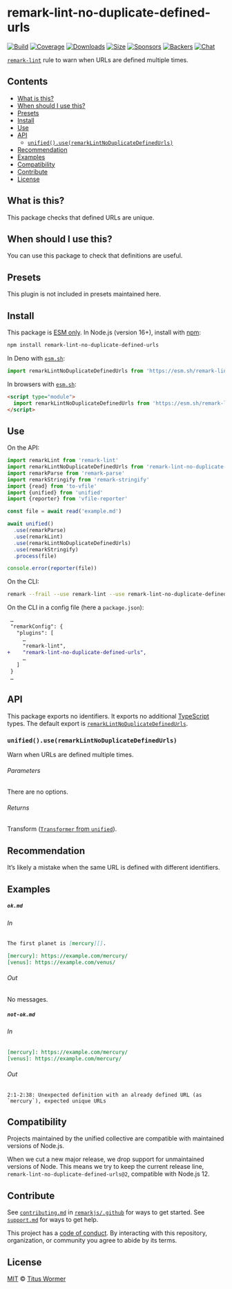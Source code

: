 <!--This file is generated-->

# remark-lint-no-duplicate-defined-urls

[![Build][badge-build-image]][badge-build-url]
[![Coverage][badge-coverage-image]][badge-coverage-url]
[![Downloads][badge-downloads-image]][badge-downloads-url]
[![Size][badge-size-image]][badge-size-url]
[![Sponsors][badge-funding-sponsors-image]][badge-funding-url]
[![Backers][badge-funding-backers-image]][badge-funding-url]
[![Chat][badge-chat-image]][badge-chat-url]

[`remark-lint`][github-remark-lint] rule to warn when URLs are defined multiple times.

## Contents

* [What is this?](#what-is-this)
* [When should I use this?](#when-should-i-use-this)
* [Presets](#presets)
* [Install](#install)
* [Use](#use)
* [API](#api)
  * [`unified().use(remarkLintNoDuplicateDefinedUrls)`](#unifieduseremarklintnoduplicatedefinedurls)
* [Recommendation](#recommendation)
* [Examples](#examples)
* [Compatibility](#compatibility)
* [Contribute](#contribute)
* [License](#license)

## What is this?

This package checks that defined URLs are unique.

## When should I use this?

You can use this package to check that definitions are useful.

## Presets

This plugin is not included in presets maintained here.

## Install

This package is [ESM only][github-gist-esm].
In Node.js (version 16+),
install with [npm][npm-install]:

```sh
npm install remark-lint-no-duplicate-defined-urls
```

In Deno with [`esm.sh`][esm-sh]:

```js
import remarkLintNoDuplicateDefinedUrls from 'https://esm.sh/remark-lint-no-duplicate-defined-urls@2'
```

In browsers with [`esm.sh`][esm-sh]:

```html
<script type="module">
  import remarkLintNoDuplicateDefinedUrls from 'https://esm.sh/remark-lint-no-duplicate-defined-urls@2?bundle'
</script>
```

## Use

On the API:

```js
import remarkLint from 'remark-lint'
import remarkLintNoDuplicateDefinedUrls from 'remark-lint-no-duplicate-defined-urls'
import remarkParse from 'remark-parse'
import remarkStringify from 'remark-stringify'
import {read} from 'to-vfile'
import {unified} from 'unified'
import {reporter} from 'vfile-reporter'

const file = await read('example.md')

await unified()
  .use(remarkParse)
  .use(remarkLint)
  .use(remarkLintNoDuplicateDefinedUrls)
  .use(remarkStringify)
  .process(file)

console.error(reporter(file))
```

On the CLI:

```sh
remark --frail --use remark-lint --use remark-lint-no-duplicate-defined-urls .
```

On the CLI in a config file (here a `package.json`):

```diff
 …
 "remarkConfig": {
   "plugins": [
     …
     "remark-lint",
+    "remark-lint-no-duplicate-defined-urls",
     …
   ]
 }
 …
```

## API

This package exports no identifiers.
It exports no additional [TypeScript][typescript] types.
The default export is
[`remarkLintNoDuplicateDefinedUrls`][api-remark-lint-no-duplicate-defined-urls].

### `unified().use(remarkLintNoDuplicateDefinedUrls)`

Warn when URLs are defined multiple times.

###### Parameters

There are no options.

###### Returns

Transform ([`Transformer` from `unified`][github-unified-transformer]).

## Recommendation

It’s likely a mistake when the same URL is defined with different
identifiers.

## Examples

##### `ok.md`

###### In

```markdown
The first planet is [mercury][].

[mercury]: https://example.com/mercury/
[venus]: https://example.com/venus/
```

###### Out

No messages.

##### `not-ok.md`

###### In

```markdown
[mercury]: https://example.com/mercury/
[venus]: https://example.com/mercury/
```

###### Out

```text
2:1-2:38: Unexpected definition with an already defined URL (as `mercury`), expected unique URLs
```

## Compatibility

Projects maintained by the unified collective are compatible with maintained
versions of Node.js.

When we cut a new major release, we drop support for unmaintained versions of
Node.
This means we try to keep the current release line,
`remark-lint-no-duplicate-defined-urls@2`,
compatible with Node.js 12.

## Contribute

See [`contributing.md`][github-dotfiles-contributing] in [`remarkjs/.github`][github-dotfiles-health] for ways
to get started.
See [`support.md`][github-dotfiles-support] for ways to get help.

This project has a [code of conduct][github-dotfiles-coc].
By interacting with this repository, organization, or community you agree to
abide by its terms.

## License

[MIT][file-license] © [Titus Wormer][author]

[api-remark-lint-no-duplicate-defined-urls]: #unifieduseremarklintnoduplicatedefinedurls

[author]: https://wooorm.com

[badge-build-image]: https://github.com/remarkjs/remark-lint/workflows/main/badge.svg

[badge-build-url]: https://github.com/remarkjs/remark-lint/actions

[badge-chat-image]: https://img.shields.io/badge/chat-discussions-success.svg

[badge-chat-url]: https://github.com/remarkjs/remark/discussions

[badge-coverage-image]: https://img.shields.io/codecov/c/github/remarkjs/remark-lint.svg

[badge-coverage-url]: https://codecov.io/github/remarkjs/remark-lint

[badge-downloads-image]: https://img.shields.io/npm/dm/remark-lint-no-duplicate-defined-urls.svg

[badge-downloads-url]: https://www.npmjs.com/package/remark-lint-no-duplicate-defined-urls

[badge-funding-backers-image]: https://opencollective.com/unified/backers/badge.svg

[badge-funding-sponsors-image]: https://opencollective.com/unified/sponsors/badge.svg

[badge-funding-url]: https://opencollective.com/unified

[badge-size-image]: https://img.shields.io/bundlejs/size/remark-lint-no-duplicate-defined-urls

[badge-size-url]: https://bundlejs.com/?q=remark-lint-no-duplicate-defined-urls

[esm-sh]: https://esm.sh

[file-license]: https://github.com/remarkjs/remark-lint/blob/main/license

[github-dotfiles-coc]: https://github.com/remarkjs/.github/blob/main/code-of-conduct.md

[github-dotfiles-contributing]: https://github.com/remarkjs/.github/blob/main/contributing.md

[github-dotfiles-health]: https://github.com/remarkjs/.github

[github-dotfiles-support]: https://github.com/remarkjs/.github/blob/main/support.md

[github-gist-esm]: https://gist.github.com/sindresorhus/a39789f98801d908bbc7ff3ecc99d99c

[github-remark-lint]: https://github.com/remarkjs/remark-lint

[github-unified-transformer]: https://github.com/unifiedjs/unified#transformer

[npm-install]: https://docs.npmjs.com/cli/install

[typescript]: https://www.typescriptlang.org
